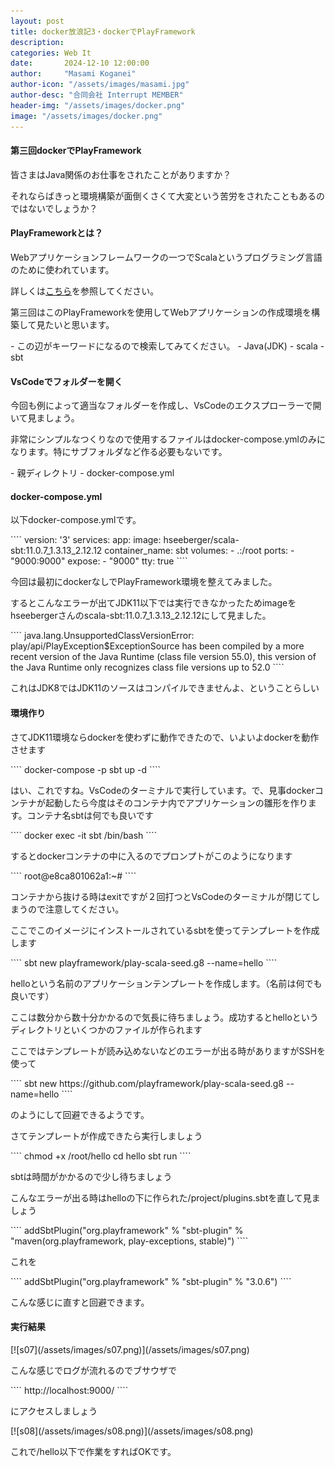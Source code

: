 ```yaml
---
layout: post
title: docker放浪記3・dockerでPlayFramework
description: 
categories: Web It
date:       2024-12-10 12:00:00
author:     "Masami Koganei"
author-icon: "/assets/images/masami.jpg"
author-desc: "合同会社 Interrupt MEMBER"
header-img: "/assets/images/docker.png"
image: "/assets/images/docker.png"
---
```

<h4 class="blogtitle">第三回dockerでPlayFramework</h4>
<p>皆さまはJava関係のお仕事をされたことがありますか？</p>
<p>それならばきっと環境構築が面倒くさくて大変という苦労をされたこともあるのではないでしょうか？</p>
<h4 class="blogtitle">PlayFrameworkとは？</h4>
<p>Webアプリケーションフレームワークの一つでScalaというプログラミング言語のために使われています。</p>
<p>詳しくは<a href="https://ja.wikipedia.org/wiki/Play_Framework" target=_blank >こちら</a>を参照してください。</p>
<p>第三回はこのPlayFrameworkを使用してWebアプリケーションの作成環境を構築して見たいと思います。</p>
- この辺がキーワードになるので検索してみてください。
  - Java(JDK)
  - scala
  - sbt
<h4 class="blogtitle">VsCodeでフォルダーを開く</h4>
<p>今回も例によって適当なフォルダーを作成し、VsCodeのエクスプローラーで開いて見ましょう。</p>
<p>非常にシンプルなつくりなので使用するファイルはdocker-compose.ymlのみになります。特にサブフォルダなど作る必要もないです。</p>
- 親ディレクトリ
    - docker-compose.yml
<h4 class="blogtitle">docker-compose.yml</h4>
<p>以下docker-compose.ymlです。</p>
````
version: '3'
services:
  app:
    image: hseeberger/scala-sbt:11.0.7_1.3.13_2.12.12
    container_name: sbt
    volumes:
      - .:/root
    ports:
      - "9000:9000"
    expose:
      - "9000"
    tty:
      true
````
<p>今回は最初にdockerなしでPlayFramework環境を整えてみました。</p>
<p>するとこんなエラーが出てJDK11以下では実行できなかったためimageをhseebergerさんのscala-sbt:11.0.7_1.3.13_2.12.12にして見ました。</p>
````
java.lang.UnsupportedClassVersionError: 
play/api/PlayException$ExceptionSource has been compiled by a more recent version of the Java Runtime (class file version 55.0), this version of the Java Runtime only recognizes class file versions up to 52.0
````
<p>これはJDK8ではJDK11のソースはコンパイルできませんよ、ということらしい</p>
<h4 class="blogtitle">環境作り</h4>
<p>さてJDK11環境ならdockerを使わずに動作できたので、いよいよdockerを動作させます</p>
````
docker-compose -p sbt up -d
````
<p>はい、これですね。VsCodeのターミナルで実行しています。で、見事dockerコンテナが起動したら今度はそのコンテナ内でアプリケーションの雛形を作ります。コンテナ名sbtは何でも良いです</p>
````
docker exec -it sbt /bin/bash
````
<p>するとdockerコンテナの中に入るのでプロンプトがこのようになります</p>
````
root@e8ca801062a1:~#
````
<p>コンテナから抜ける時はexitですが２回打つとVsCodeのターミナルが閉じてしまうので注意してください。</p>
<p>ここでこのイメージにインストールされているsbtを使ってテンプレートを作成します</p>
````
sbt new playframework/play-scala-seed.g8 --name=hello
````
<p>helloという名前のアプリケーションテンプレートを作成します。（名前は何でも良いです）</p>
<p>ここは数分から数十分かかるので気長に待ちましょう。成功するとhelloというディレクトリといくつかのファイルが作られます</p>
<p>ここではテンプレートが読み込めないなどのエラーが出る時がありますがSSHを使って</p>
````
sbt new https://github.com/playframework/play-scala-seed.g8 --name=hello
````
<p>のようにして回避できるようです。</p>
<p>さてテンプレートが作成できたら実行しましょう</p>
````
chmod +x /root/hello
cd hello
sbt run
````
<p>sbtは時間がかかるので少し待ちましょう</p>
<p>こんなエラーが出る時はhelloの下に作られた/project/plugins.sbtを直して見ましょう</p>
````
addSbtPlugin("org.playframework" % "sbt-plugin" % "maven(org.playframework, play-exceptions, stable)")
````
<p>これを</p>
````
addSbtPlugin("org.playframework" % "sbt-plugin" % "3.0.6")
````
<p>こんな感じに直すと回避できます。</p>
<h4 class="blogtitle">実行結果</h4>
[![s07](/assets/images/s07.png)](/assets/images/s07.png)
<p>こんな感じでログが流れるのでブサウザで</p>
````
http://localhost:9000/
````
<p>にアクセスしましょう</p>
[![s08](/assets/images/s08.png)](/assets/images/s08.png)
<p>これで/hello以下で作業をすればOKです。</p>
